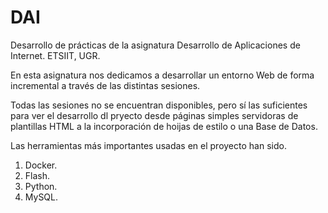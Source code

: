 # DAI
Desarrollo de prácticas de la asignatura Desarrollo de Aplicaciones de Internet. ETSIIT, UGR.

En esta asignatura nos dedicamos a desarrollar un entorno Web de forma incremental a través de las distintas sesiones.

Todas las sesiones no se encuentran disponibles, pero sí las suficientes para ver el desarrollo dl pryecto desde páginas simples servidoras de 
plantillas HTML a la incorporación de hoijas de estilo o una Base de Datos.


Las herramientas más importantes usadas en el proyecto han sido.

1. Docker.
2. Flash.
3. Python.
4. MySQL.  
